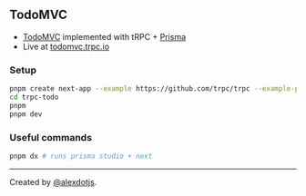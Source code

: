 ## TodoMVC

- [TodoMVC](https://todomvc.com/) implemented with tRPC + [Prisma](https://prisma.io)
- Live at [todomvc.trpc.io](https://todomvc.trpc.io)

### Setup

```bash
pnpm create next-app --example https://github.com/trpc/trpc --example-path examples/next-prisma-todomvc trpc-todo
cd trpc-todo
pnpm
pnpm dev
```

### Useful commands

```bash
pnpm dx # runs prisma studio + next
```

---

Created by [@alexdotjs](https://twitter.com/alexdotjs).
